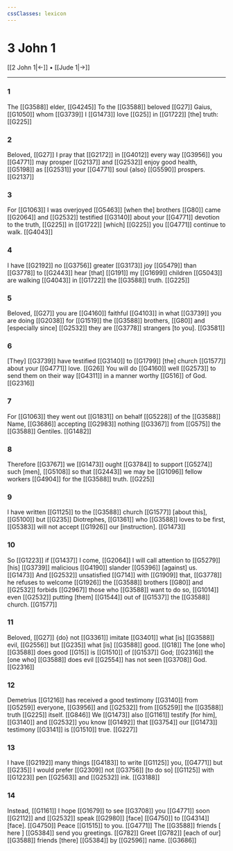```yaml
---
cssClasses: lexicon
---
```


# 3 John 1

[[2 John 1|←]] • [[Jude 1|→]]

---

### 1
The [[G3588]] elder, [[G4245]] To the [[G3588]] beloved [[G27]] Gaius, [[G1050]] whom [[G3739]] I [[G1473]] love [[G25]] in [[G1722]] [the] truth: [[G225]]

### 2
Beloved, [[G27]] I pray that [[G2172]] in [[G4012]] every way [[G3956]] you [[G4771]] may prosper [[G2137]] and [[G2532]] enjoy good health, [[G5198]] as [[G2531]] your [[G4771]] soul {also} [[G5590]] prospers. [[G2137]]

### 3
For [[G1063]] I was overjoyed [[G5463]] [when the] brothers [[G80]] came [[G2064]] and [[G2532]] testified [[G3140]] about your [[G4771]] devotion to the truth, [[G225]] in [[G1722]] [which] [[G225]] you [[G4771]] continue to walk. [[G4043]]

### 4
I have [[G2192]] no [[G3756]] greater [[G3173]] joy [[G5479]] than [[G3778]] to [[G2443]] hear [that] [[G191]] my [[G1699]] children [[G5043]] are walking [[G4043]] in [[G1722]] the [[G3588]] truth. [[G225]]

### 5
Beloved, [[G27]] you are [[G4160]] faithful [[G4103]] in what [[G3739]] you are doing [[G2038]] for [[G1519]] the [[G3588]] brothers, [[G80]] and [especially since] [[G2532]] they are [[G3778]] strangers [to you]. [[G3581]]

### 6
[They] [[G3739]] have testified [[G3140]] to [[G1799]] [the] church [[G1577]] about your [[G4771]] love. [[G26]] You will do [[G4160]] well [[G2573]] to send them on their way [[G4311]] in a manner worthy [[G516]] of God. [[G2316]]

### 7
For [[G1063]] they went out [[G1831]] on behalf [[G5228]] of the [[G3588]] Name, [[G3686]] accepting [[G2983]] nothing [[G3367]] from [[G575]] the [[G3588]] Gentiles. [[G1482]]

### 8
Therefore [[G3767]] we [[G1473]] ought [[G3784]] to support [[G5274]] such [men], [[G5108]] so that [[G2443]] we may be [[G1096]] fellow workers [[G4904]] for the [[G3588]] truth. [[G225]]

### 9
I have written [[G1125]] to the [[G3588]] church [[G1577]] [about this], [[G5100]] but [[G235]] Diotrephes, [[G1361]] who [[G3588]] loves to be first, [[G5383]] will not accept [[G1926]] our [instruction]. [[G1473]]

### 10
So [[G1223]] if [[G1437]] I come, [[G2064]] I will call attention to [[G5279]] [his] [[G3739]] malicious [[G4190]] slander [[G5396]] [against] us. [[G1473]] And [[G2532]] unsatisfied [[G714]] with [[G1909]] that, [[G3778]] he refuses to welcome [[G1926]] the [[G3588]] brothers [[G80]] and [[G2532]] forbids [[G2967]] those who [[G3588]] want to do so, [[G1014]] even [[G2532]] putting [them] [[G1544]] out of [[G1537]] the [[G3588]] church. [[G1577]]

### 11
Beloved, [[G27]] {do} not [[G3361]] imitate [[G3401]] what [is] [[G3588]] evil, [[G2556]] but [[G235]] what [is] [[G3588]] good. [[G18]] The [one who] [[G3588]] does good [[G15]] is [[G1510]] of [[G1537]] God; [[G2316]] the [one who] [[G3588]] does evil [[G2554]] has not seen [[G3708]] God. [[G2316]]

### 12
Demetrius [[G1216]] has received a good testimony [[G3140]] from [[G5259]] everyone, [[G3956]] and [[G2532]] from [[G5259]] the [[G3588]] truth [[G225]] itself. [[G846]] We [[G1473]] also [[G1161]] testify [for him], [[G3140]] and [[G2532]] you know [[G1492]] that [[G3754]] our [[G1473]] testimony [[G3141]] is [[G1510]] true. [[G227]]

### 13
I have [[G2192]] many things [[G4183]] to write [[G1125]] you, [[G4771]] but [[G235]] I would prefer [[G2309]] not [[G3756]] [to do so] [[G1125]] with [[G1223]] pen [[G2563]] and [[G2532]] ink. [[G3188]]

### 14
Instead, [[G1161]] I hope [[G1679]] to see [[G3708]] you [[G4771]] soon [[G2112]] and [[G2532]] speak [[G2980]] [face] [[G4750]] to [[G4314]] [face]. [[G4750]] Peace [[G1515]] to you. [[G4771]] The [[G3588]] friends [ here ] [[G5384]] send you greetings. [[G782]] Greet [[G782]] [each of our] [[G3588]] friends [there] [[G5384]] by [[G2596]] name. [[G3686]]

